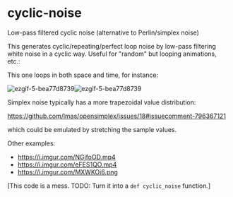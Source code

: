# cyclic-noise
Low-pass filtered cyclic noise (alternative to Perlin/simplex noise)

This generates cyclic/repeating/perfect loop noise by low-pass filtering
white noise in a cyclic way.  Useful for "random" but looping animations, etc.:

This one loops in both space and time, for instance:

![ezgif-5-bea77d8739](https://user-images.githubusercontent.com/58611/194798892-6cabdae9-bcae-4fac-a5cf-6f8ba16ed633.gif)![ezgif-5-bea77d8739](https://user-images.githubusercontent.com/58611/194798892-6cabdae9-bcae-4fac-a5cf-6f8ba16ed633.gif)

Simplex noise typically has a more trapezoidal value distribution:

https://github.com/lmas/opensimplex/issues/18#issuecomment-796367121

which could be emulated by stretching the sample values.

Other examples:

* https://i.imgur.com/NGjfoOD.mp4
* https://i.imgur.com/eFES1QO.mp4
* https://i.imgur.com/MXWKOi6.png

[This code is a mess.  TODO: Turn it into a `def cyclic_noise` function.]
